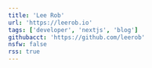 ```yaml
---
title: 'Lee Rob'
url: 'https://leerob.io'
tags: ['developer', 'nextjs', 'blog']
githubacct: 'https://github.com/leerob'
nsfw: false
rss: true
---
```


